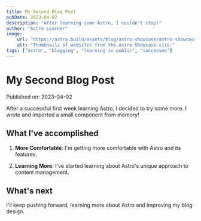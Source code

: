 ```yaml
---
title: My Second Blog Post
pubDate: 2023-04-02
description: "After learning some Astro, I couldn't stop!"
author: "Astro Learner"
image:
    url: "https://astro.build/assets/blog/astro-showcase/astro-showcase-screenshot.jpg"
    alt: "Thumbnails of websites from the Astro Showcase site."
tags: ["astro", "blogging", "learning in public", "successes"]
---
```

# My Second Blog Post

Published on: 2023-04-02

After a successful first week learning Astro, I decided to try some more. I wrote and imported a small component from memory!

## What I've accomplished

1. **More Comfortable**: I'm getting more comfortable with Astro and its features.

2. **Learning More**: I've started learning about Astro's unique approach to content management.

## What's next

I'll keep pushing forward, learning more about Astro and improving my blog design.
